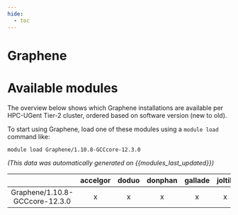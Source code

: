 ```yaml
---
hide:
  - toc
---
```


Graphene
========

# Available modules


The overview below shows which Graphene installations are available per HPC-UGent Tier-2 cluster, ordered based on software version (new to old).

To start using Graphene, load one of these modules using a `module load` command like:

```shell
module load Graphene/1.10.8-GCCcore-12.3.0
```

*(This data was automatically generated on {{modules_last_updated}})*  

| |accelgor|doduo|donphan|gallade|joltik|shinx|
| :---: | :---: | :---: | :---: | :---: | :---: | :---: |
|Graphene/1.10.8-GCCcore-12.3.0|x|x|x|x|x|x|
